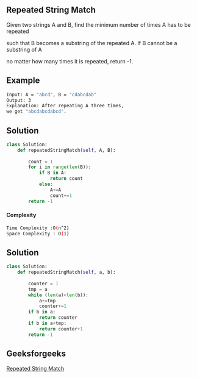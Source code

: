 ## Repeated String Match
Given two strings A and B, find the minimum number of times A has to be repeated 

such that B becomes a substring of the repeated A. If B cannot be a substring of A 

no matter how many times it is repeated, return -1.

## Example 
```bash
Input: A = "abcd", B = "cdabcdab"
Output: 3
Explanation: After repeating A three times, 
we get "abcdabcdabcd".

```


## Solution 

```python
class Solution:
    def repeatedStringMatch(self, A, B):
        
        count = 1
        for i in range(len(B)):
            if B in A:
                return count
            else:
                A+=A
                count+=1
        return -1
 ```
#### Complexity
```bash
Time Complexity :O(n^2)
Space Complexity : O(1)
```


## Solution
```python
class Solution:
    def repeatedStringMatch(self, a, b):
        
        counter = 1
        tmp = a
        while (len(a)<len(b)):
            a+=tmp
            counter+=1
        if b in a:
            return counter
        if b in a+tmp:
            return counter+1
        return -1
 ```
 

## Geeksforgeeks
[Repeated String Match](https://practice.geeksforgeeks.org/problems/0cba668df04d657fde4d1bd28b626a01e61097f1/1?page=1&difficulty[]=1&status[]=unsolved&company[]=Google&category[]=Strings&sortBy=submissions)
